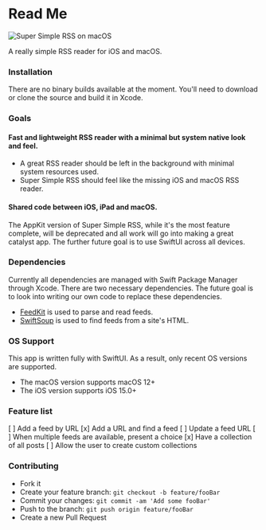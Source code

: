 # Read Me

![Super Simple RSS on macOS](https://blog-geofcrowl-static-images.s3.amazonaws.com/2021-11-11-super-simple-rss/super-simple-rss-macos-12.png)

A really simple RSS reader for iOS and macOS.

### Installation
There are no binary builds available at the moment. You'll need to download or clone the source and build it in Xcode.

### Goals

#### Fast and lightweight RSS reader with a minimal but system native look and feel.
- A great RSS reader should be left in the background with minimal system resources used.
- Super Simple RSS should feel like the missing iOS and macOS RSS reader.

#### Shared code between iOS, iPad and macOS.
The AppKit version of Super Simple RSS, while it's the most feature complete, will be deprecated and all work will go into making a great catalyst app. The further future goal is to use SwiftUI across all devices. 

### Dependencies
Currently all dependencies are managed with Swift Package Manager through Xcode. There are two necessary dependencies. The future goal is to look into writing our own code to replace these dependencies.

- [FeedKit](https://github.com/nmdias/FeedKit) is used to parse and read feeds.
- [SwiftSoup](https://github.com/scinfu/SwiftSoup) is used to find feeds from a site's HTML.

### OS Support
This app is written fully with SwiftUI. As a result, only recent OS versions are supported.
- The macOS version supports macOS 12+
- The iOS version supports iOS 15.0+

### Feature list
[ ] Add a feed by URL
[x] Add a URL and find a feed
[ ] Update a feed URL
[ ] When multiple feeds are available, present a choice
[x] Have a collection of all posts
[ ] Allow the user to create custom collections

### Contributing
- Fork it
- Create your feature branch: `git checkout -b feature/fooBar`
- Commit your changes: `git commit -am 'Add some fooBar'`
- Push to the branch: `git push origin feature/fooBar`
- Create a new Pull Request
